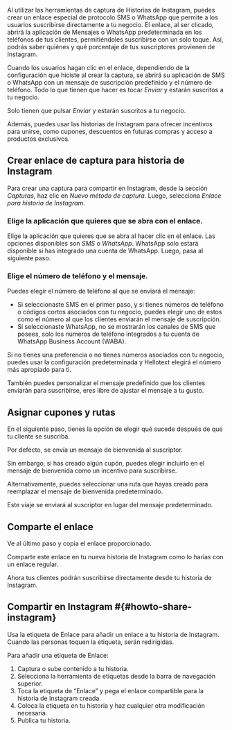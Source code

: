 Al utilizar las herramientas de captura de Historias de Instagram, puedes crear un enlace especial de protocolo SMS o WhatsApp 
que permite a los usuarios suscribirse directamente a tu negocio. 
El enlace, al ser clicado, abrirá la aplicación de Mensajes o WhatsApp predeterminada en los teléfonos de tus clientes, permitiéndoles suscribirse con un solo toque. Así, podrás saber quiénes y qué porcentaje de tus suscriptores provienen de Instagram.

Cuando los usuarios hagan clic en el enlace, dependiendo de la configuración que hiciste al crear la captura, 
se abrirá su aplicación de SMS o WhatsApp con un mensaje de suscripción predefinido y el número de teléfono. Todo lo que tienen que hacer es tocar *Enviar* y estarán suscritos a tu negocio.

Solo tienen que pulsar *Enviar* y estarán suscritos a tu negocio. 

Además, puedes usar las historias de Instagram para ofrecer incentivos para unirse, como cupones, descuentos en futuras compras y acceso a productos exclusivos.

## Crear enlace de captura para historia de Instagram

Para crear una captura para compartir en Instagram, desde la sección *Capturas*, haz clic en *Nuevo método de captura*. Luego, selecciona *Enlace para historia de Instagram*.

### Elige la aplicación que quieres que se abra con el enlace.

Elige la aplicación que quieres que se abra al hacer clic en el enlace. Las opciones disponibles son _SMS_ o _WhatsApp_. WhatsApp solo estará disponible si has integrado una cuenta de WhatsApp. Luego, pasa al siguiente paso.

### Elige el número de teléfono y el mensaje.

Puedes elegir el número de teléfono al que se enviará el mensaje:

- Si seleccionaste SMS en el primer paso, y si tienes números de teléfono o códigos cortos asociados con tu negocio, puedes elegir uno de estos como el número al que los clientes enviarán el mensaje de suscripción.
- Si seleccionaste WhatsApp, no se mostrarán los canales de SMS que posees, solo los números de teléfono integrados a tu cuenta de WhatsApp Business Account (WABA).

Si no tienes una preferencia o no tienes números asociados con tu negocio, puedes usar la configuración predeterminada y Hellotext elegirá el número más apropiado para ti.

También puedes personalizar el mensaje predefinido que los clientes enviarán para suscribirse, eres libre de ajustar el mensaje a tu gusto.

## Asignar cupones y rutas

En el siguiente paso, tienes la opción de elegir qué sucede después de que tu cliente se suscriba.

Por defecto, se envía un mensaje de bienvenida al suscriptor.

Sin embargo, si has creado algún cupón, puedes elegir incluirlo en el mensaje de bienvenida como un incentivo para suscribirse.

Alternativamente, puedes seleccionar una ruta que hayas creado para reemplazar el mensaje de bienvenida predeterminado.

Este viaje se enviará al suscriptor en lugar del mensaje predeterminado.

## Comparte el enlace

Ve al último paso y copia el enlace proporcionado.

Comparte este enlace en tu nueva historia de Instagram como lo harías con un enlace regular.

Ahora tus clientes podrán suscribirse directamente desde tu historia de Instagram.

## Compartir en Instagram #{#howto-share-instagram}

Usa la etiqueta de Enlace para añadir un enlace a tu historia de Instagram. Cuando las personas toquen la etiqueta, serán redirigidas.

Para añadir una etiqueta de Enlace:

1. Captura o sube contenido a tu historia.
2. Selecciona la herramienta de etiquetas desde la barra de navegación superior.
3. Toca la etiqueta de “Enlace” y pega el enlace compartible para la historia de Instagram creada.
4. Coloca la etiqueta en tu historia y haz cualquier otra modificación necesaria.
5. Publica tu historia.
